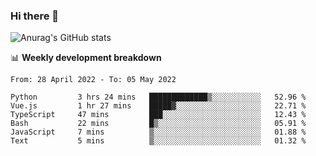 ### Hi there 👋
![Anurag's GitHub stats](https://github-readme-stats.vercel.app/api?username=jami1024&show_icons=true&theme=radical)

📊 **Weekly development breakdown**
<!--START_SECTION:waka-->

```text
From: 28 April 2022 - To: 05 May 2022

Python         3 hrs 24 mins   █████████████▒░░░░░░░░░░░   52.96 %
Vue.js         1 hr 27 mins    █████▓░░░░░░░░░░░░░░░░░░░   22.71 %
TypeScript     47 mins         ███░░░░░░░░░░░░░░░░░░░░░░   12.43 %
Bash           22 mins         █▒░░░░░░░░░░░░░░░░░░░░░░░   05.91 %
JavaScript     7 mins          ▒░░░░░░░░░░░░░░░░░░░░░░░░   01.88 %
Text           5 mins          ▒░░░░░░░░░░░░░░░░░░░░░░░░   01.32 %
```

<!--END_SECTION:waka-->
<!--
**jami1024/jami1024** is a ✨ _special_ ✨ repository because its `README.md` (this file) appears on your GitHub profile.

Here are some ideas to get you started:

- 🔭 I’m currently working on ...
- 🌱 I’m currently learning ...
- 👯 I’m looking to collaborate on ...
- 🤔 I’m looking for help with ...
- 💬 Ask me about ...
- 📫 How to reach me: ...
- 😄 Pronouns: ...
- ⚡ Fun fact: ...
-->
